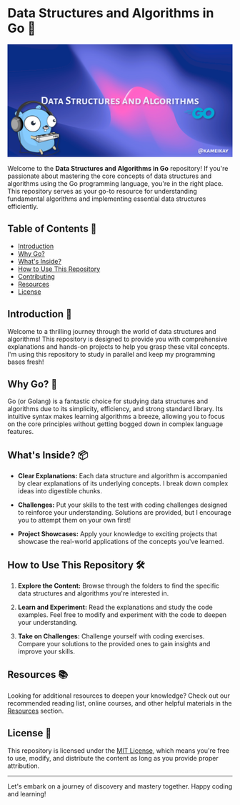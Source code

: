 # Data Structures and Algorithms in Go 🚀

![Repository Banner](images/gitbg.png)

Welcome to the **Data Structures and Algorithms in Go** repository! If you're passionate about mastering the core concepts of data structures and algorithms using the Go programming language, you're in the right place. This repository serves as your go-to resource for understanding fundamental algorithms and implementing essential data structures efficiently.

## Table of Contents 📖

- [Introduction](#introduction)
- [Why Go?](#why-go)
- [What's Inside?](#whats-inside)
- [How to Use This Repository](#how-to-use-this-repository)
- [Contributing](#contributing)
- [Resources](#resources)
- [License](#license)

## Introduction 🌟

Welcome to a thrilling journey through the world of data structures and algorithms! This repository is designed to provide you with comprehensive explanations and hands-on projects to help you grasp these vital concepts. I'm using this repository to study in parallel and keep my programming bases fresh!

## Why Go? 🧩

Go (or Golang) is a fantastic choice for studying data structures and algorithms due to its simplicity, efficiency, and strong standard library. Its intuitive syntax makes learning algorithms a breeze, allowing you to focus on the core principles without getting bogged down in complex language features.

## What's Inside? 📦

- **Clear Explanations:** Each data structure and algorithm is accompanied by clear explanations of its underlying concepts. I break down complex ideas into digestible chunks.

- **Challenges:** Put your skills to the test with coding challenges designed to reinforce your understanding. Solutions are provided, but I encourage you to attempt them on your own first!

- **Project Showcases:** Apply your knowledge to exciting projects that showcase the real-world applications of the concepts you've learned.

## How to Use This Repository 🛠️

1. **Explore the Content:** Browse through the folders to find the specific data structures and algorithms you're interested in.

2. **Learn and Experiment:** Read the explanations and study the code examples. Feel free to modify and experiment with the code to deepen your understanding.

3. **Take on Challenges:** Challenge yourself with coding exercises. Compare your solutions to the provided ones to gain insights and improve your skills.

## Resources 📚

Looking for additional resources to deepen your knowledge? Check out our recommended reading list, online courses, and other helpful materials in the [Resources](resources.md) section.

## License 📜

This repository is licensed under the [MIT License](LICENSE), which means you're free to use, modify, and distribute the content as long as you provide proper attribution.

---

Let's embark on a journey of discovery and mastery together. Happy coding and learning!